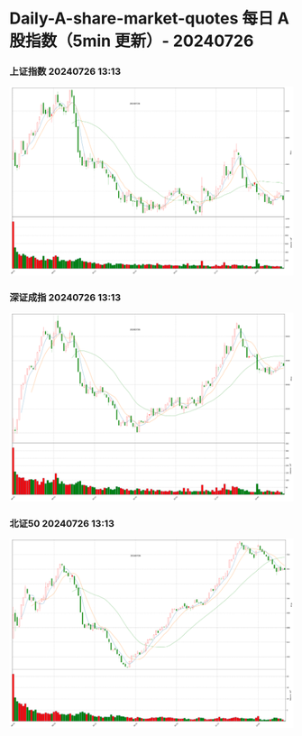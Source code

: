 
# Daily-A-share-market-quotes 每日 A 股指数（5min 更新）- 20240726

### 上证指数 20240726 13:13
![](./fig/2024/7/20240726-sh000001.png)

### 深证成指 20240726 13:13
![](./fig/2024/7/20240726-sz399001.png)

### 北证50 20240726 13:13
![](./fig/2024/7/20240726-bj899050.png)

